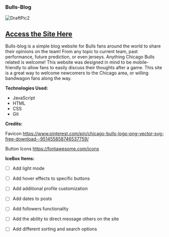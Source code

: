 ### Bulls-Blog
![DraftPic2](https://user-images.githubusercontent.com/77218350/235085020-15b119e9-bf59-4f8d-a982-017a0a6035c2.PNG)



## [Access the Site Here](https://bulls-blog.fly.dev/)
Bulls-blog is a simple blog website for Bulls fans around the world to share their opinions on the team! From any topic to current team, past performance, future prediction, or even jerseys. Anything Chicago Bulls related is welcome! This website was designed in mind to be mobile-friendly to allow fans to easily discuss their thoughts after a game.  This site is a great way to welcome newcomers to the Chicago area, or willing bandwagon fans along the way.



**Technologies Used:**
+ JavaScript
+ HTML
+ CSS
+ Git
  
**Credits:**

Favicon https://www.pinterest.com/pin/chicago-bulls-logo-png-vector-svg-free-download--951455858746537759/

Button Icons https://fontawesome.com/icons

**IceBox Items:**

- [ ] Add light mode
- [ ] Add hover effects to specific buttons
- [ ] Add additional profile customization
- [ ] Add dates to posts
- [ ] Add followers functionality
- [ ] Add the ability to direct message others on the site
- [ ] Add different sorting and search options



